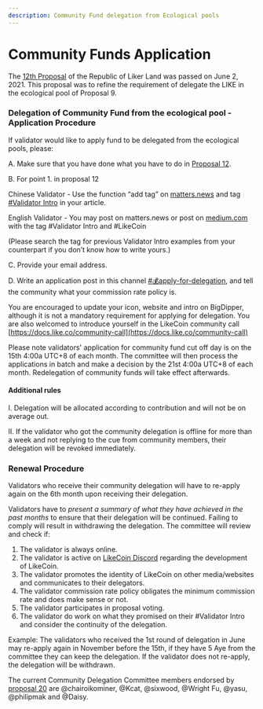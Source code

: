 ```yaml
---
description: Community Fund delegation from Ecological pools
---
```


# Community Funds Application

The [12th Proposal](https://ipfs.io/ipfs/QmNu5dc1WBn8yicTqG42AotvdXpRa7Ay5ytBPHAN5XbPEY/) of the Republic of Liker Land was passed on June 2, 2021. This proposal was to refine the requirement of delegate the LIKE in the ecological pool of Proposal 9.

### Delegation of Community Fund from the ecological pool - Application Procedure

If validator would like to apply fund to be delegated from the ecological pools, please:

A. Make sure that you have done what you have to do in [Proposal 12](https://bit.ly/3yvsvep).

B. For point 1. in proposal 12

Chinese Validator - Use the function “add tag” on [matters.news](https://matters.news) and tag [#Validator Intro](https://matters.news/tags/VGFnOjUzMTkw) in your article.

English Validator - You may post on matters.news or post on [medium.com](https://medium.com) with the tag #Validator Intro and #LikeCoin

(Please search the tag for previous Validator Intro examples from your counterpart if you don’t know how to write yours.)

C. Provide your email address.&#x20;

D. Write an application post in this channel [#💰apply-for-delegation](https://discord.gg/APqVAztuf4), and tell the community what your commission rate policy is.

You are encouraged to update your icon, website and intro on BigDipper, although it is not a mandatory requirement for applying for delegation. You are also welcomed to introduce yourself in the LikeCoin community call [https://docs.like.co/community-call](https://docs.like.co/community-call)

Please note validators' application for community fund cut off day is on the 15th 4:00a UTC+8 of each month. The committee will then process the applications in batch and make a decision by the 21st 4:00a UTC+8 of each month. Redelegation of community funds will take effect afterwards.&#x20;

#### Additional rules

I. Delegation will be allocated according to contribution and will not be on average out.

II. If the validator who got the community delegation is offline for more than a week and not replying to the cue from community members, their delegation will be revoked immediately.

### Renewal Procedure

Validators who receive their community delegation will have to re-apply again on the 6th month upon receiving their delegation.&#x20;

Validators have to _present a summary of what they have achieved in the past months_ to ensure that their delegation will be continued. Failing to comply will result in withdrawing the delegation. The committee will review and check if:&#x20;

1. The validator is always online.
2. The validator is active on [LikeCoin Discord](http://discord.gg/likecoin) regarding the development of LikeCoin.
3. The validator promotes the identity of LikeCoin on other media/websites and communicates to their delegators.
4. The validator commission rate policy obligates the minimum commission rate and does make sense or not.
5. The validator participates in proposal voting.
6. The validator do work on what they promised on their #Validator Intro and consider the continuity of the delegation.&#x20;

Example: The validators who received the 1st round of delegation in June may re-apply again in November before the 15th, if they have 5 Aye from the committee they can keep the delegation. If the validator does not re-apply, the delegation will be withdrawn.&#x20;

The current Community Delegation Committee members endorsed by [proposal 20](https://likecoin.bigdipper.live/proposals/20) are @chairoikominer, @Kcat, @sixwood, @Wright Fu, @yasu, @philipmak and @Daisy.
